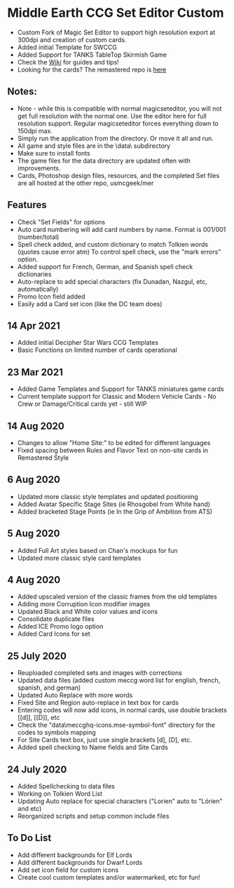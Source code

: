 # Middle Earth CCG Set Editor Custom

* Custom Fork of Magic Set Editor to support high resolution export at 300dpi and creation of custom cards.
* Added initial Template for SWCCG
* Added Support for TANKS TableTop Skirmish Game
* Check the [Wiki](https://github.com/usmcgeek/meccg/wiki/MECCG-Set-Editor:-Getting-Started) for guides and tips!
* Looking for the cards? The remastered repo is [here](https://github.com/usmcgeek/mer)

## Notes:
 * Note - while this is compatible with normal magicseteditor, you will not get full resolution with the normal one.
   Use the editor here for full resolution support. Regular magicseteditor forces everything down to 150dpi max.
 * Simply run the application from the directory.  Or move it all and run.
 * All game and style files are in the \data\ subdirectory
 * Make sure to install fonts
 * The game files for the data directory are updated often with improvements.
 * Cards, Photoshop design files, resources, and the completed Set files are all hosted at the other repo, usmcgeek/mer

## Features
 * Check "Set Fields" for options
 * Auto card numbering will add card numbers by name. Format is 001/001 (number/total)
 * Spell check added, and custom dictionary to match Tolkien words (quotes cause error atm)
   To control spell check, use the "mark errors" option.
 * Added support for French, German, and Spanish spell check dictionaries
 * Auto-replace to add special characters (fix Dunadan, Nazgul, etc, automatically)
 * Promo Icon field added
 * Easily add a Card set icon (like the DC team does)

## 14 Apr 2021
 * Added initial Decipher Star Wars CCG Templates
 * Basic Functions on limited number of cards operational
 
## 23 Mar 2021
 * Added Game Templates and Support for TANKS miniatures game cards
 * Current template support for Classic and Modern Vehicle Cards - No Crew or Damage/Critical cards yet - still WIP

## 14 Aug 2020
 * Changes to allow "Home Site:" to be edited for different languages
 * Fixed spacing between Rules and Flavor Text on non-site cards in Remastered Style

## 6 Aug 2020
 * Updated more classic style templates and updated positioning
 * Added Avatar Specific Stage Sites (ie Rhosgobel from White hand)
 * Added bracketed Stage Points (ie In the Grip of Ambition from ATS)

## 5 Aug 2020
 * Added Full Art styles based on Chan's mockups for fun
 * Updated more classic style card templates

## 4 Aug 2020
 * Added upscaled version of the classic frames from the old templates
 * Adding more Corruption Icon modifier images
 * Updated Black and White color values and icons
 * Consolidate duplicate files
 * Added ICE Promo logo option
 * Added Card Icons for set

## 25 July 2020
 * Reuploaded completed sets and images with corrections
 * Updated data files (added custom meccg word list for english, french, spanish, and german)
 * Updated Auto Replace with more words
 * Fixed Site and Region auto-replace in text box for cards
 * Entering codes will now add icons, in normal cards, use double brackets [[d]], [[D]], etc
 * Check the "data\meccghq-icons.mse-symbol-font" directory for the codes to symbols mapping
 * For Site Cards text box, just use single brackets [d], [D], etc.
 * Added spell checking to Name fields and Site Cards


## 24 July 2020
 * Added Spellchecking to data files
 * Working on Tolkien Word List
 * Updating Auto replace for special characters ("Lorien" auto to "Lórien" and etc)
 * Reorganized scripts and setup common include files

## To Do List
 * Add different backgrounds for Elf Lords
 * Add different backgrounds for Dwarf Lords
 * Add set icon field for custom icons
 * Create cool custom templates and/or watermarked, etc for fun!